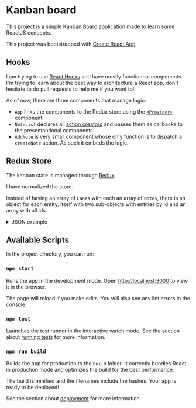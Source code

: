 # Kanban board

This project is a simple Kanban Board application made to learn some ReactJS concepts.

This project was bootstrapped with [Create React App](https://github.com/facebook/create-react-app).

## Hooks

I am trying to use [React Hooks](https://reactjs.org/docs/hooks-intro.html) and have mostly functionnal components. I'm trying to learn about the best way to architecture a React app, don't hesitate to do pull requests to help me if you want to!

As of now, there are three components that manage logic:

* `App` links the components to the Redux store using the [`<Provider>`](https://react-redux.js.org/api/provider) component.
* `NoteList` declares all [action creators](https://redux.js.org/basics/actions#action-creators) and passes them as callbacks to the presentantional components.
* `AddNote` is very small component whose only function is to dispatch a `createNote` action. As such it embeds the logic.

## Redux Store

The kanban state is managed through [Redux](https://redux.js.org/).

I have normalized the store.

Instead of having an array of `Lanes` with each an array of `Notes`, there is an object for each entity, itself with two sub-objects with entities by id  and an array with all ids.

<details>
 <summary>JSON example</summary>

```javascript
const initialState = {
  lanes: {
    byId: {
      lane1: {
        id: 'lane1',
        title: 'lane1',
        notes: ['note1', 'note2']
      },
      lane2: {
        id: 'lane2',
        title: 'lane2',
        notes: ['note3', 'note4']
      }
    },
    allIds: ['lane1', 'lane2']
  },
  notes: {
    byId: {
      note1: {
        id: 'note1',
        lane: 'lane1',
        editing: false,
        content: 'note1'
      },
      note2: {
        id: 'note2',
        lane: 'lane1',
        editing: false,
        content: 'note2'
      },
      note3: {
        id: 'note3',
        lane: 'lane2',
        editing: false,
        content: 'note3'
      },
      note4: {
        id: 'note4',
        lane: 'lane2',
        editing: false,
        content: 'note4'
      },
      allIds: ['note1', 'note2', 'note3', 'note4']
    }
  }
};
```

</details>

## Available Scripts

In the project directory, you can run:

### `npm start`

Runs the app in the development mode.
Open [http://localhost:3000](http://localhost:3000) to view it in the browser.

The page will reload if you make edits.
You will also see any lint errors in the console.

### `npm test`

Launches the test runner in the interactive watch mode.
See the section about [running tests](https://facebook.github.io/create-react-app/docs/running-tests) for more information.

### `npm run build`

Builds the app for production to the `build` folder.
It correctly bundles React in production mode and optimizes the build for the best performance.

The build is minified and the filenames include the hashes.
Your app is ready to be deployed!

See the section about [deployment](https://facebook.github.io/create-react-app/docs/deployment) for more information.
